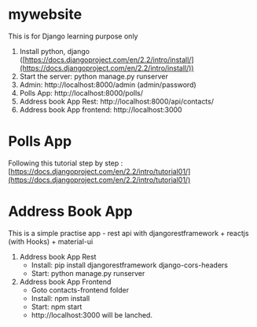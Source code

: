 # mywebsite
This is for Django learning purpose only

1. Install python, django ([https://docs.djangoproject.com/en/2.2/intro/install/](https://docs.djangoproject.com/en/2.2/intro/install/))
2. Start the server: python manage.py runserver
3. Admin: http://localhost:8000/admin (admin/password)
4. Polls App: http://localhost:8000/polls/
5. Address book App Rest: http://localhost:8000/api/contacts/
5. Address book App frontend: http://localhost:3000

# Polls App
Following this tutorial step by step : [https://docs.djangoproject.com/en/2.2/intro/tutorial01/](https://docs.djangoproject.com/en/2.2/intro/tutorial01/)

# Address Book App
This is a simple practise app - rest api with djangorestframework + reactjs (with Hooks) + material-ui
1. Address book App Rest
    - Install: pip install djangorestframework django-cors-headers
    - Start: python manage.py runserver
2. Address book App Frontend
    - Goto contacts-frontend folder
    - Install: npm install
    - Start:   npm start
    - http://localhost:3000 will be lanched.

